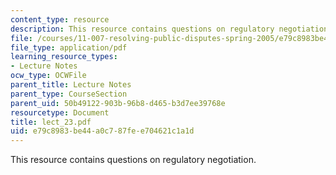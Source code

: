 ```yaml
---
content_type: resource
description: This resource contains questions on regulatory negotiation.
file: /courses/11-007-resolving-public-disputes-spring-2005/e79c8983be44a0c787fee704621c1a1d_lect_23.pdf
file_type: application/pdf
learning_resource_types:
- Lecture Notes
ocw_type: OCWFile
parent_title: Lecture Notes
parent_type: CourseSection
parent_uid: 50b49122-903b-96b8-d465-b3d7ee39768e
resourcetype: Document
title: lect_23.pdf
uid: e79c8983-be44-a0c7-87fe-e704621c1a1d
---
```

This resource contains questions on regulatory negotiation.

